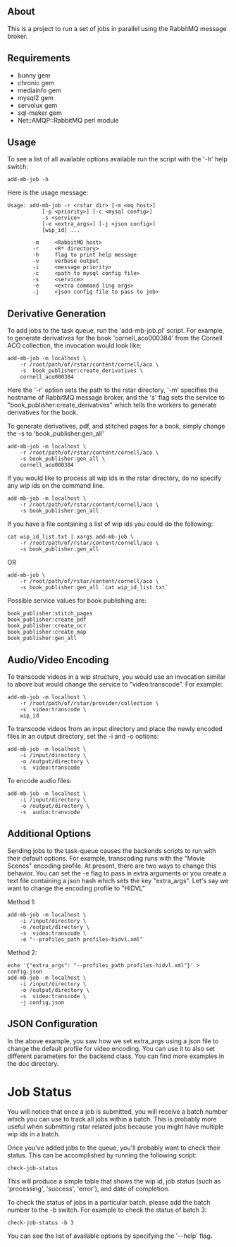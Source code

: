 ## About ##

This is a project to run a set of jobs in parallel using the RabbitMQ message broker.

## Requirements ##

- bunny gem
- chronic gem
- mediainfo gem
- mysql2 gem
- servolux gem
- sql-maker gem
- Net::AMQP::RabbitMQ perl module

## Usage ##

To see a list of all available options available run the script with the '-h' help switch:

    add-mb-job -h

Here is the usage message:

    Usage: add-mb-job -r <rstar dir> [-m <mq host>]
               [-p <priority>] [-c <mysql config>]
               -s <service>
               [-e <extra_args>] [-j <json config>]
               [wip_id] ...
    
            -m     <RabbitMQ host>
            -r     <R* directory>
            -h     flag to print help message
            -v     verbose output
            -i     <message priority>
            -c     <path to mysql config file>
            -s     <service>
            -e     <extra command ling args>
            -j     <json config file to pass to job>

## Derivative Generation ##

To add jobs to the task queue, run the 'add-mb-job.pl' script.  For example, to generate derivatives for the book 'cornell_aco000384' from the Cornell ACO collection, the invocation would look like:

    add-mb-job -m localhost \
        -r /root/path/of/rstar/content/cornell/aco \
        -s  book_publisher:create_derivatives \
        cornell_aco000384

Here the '-r' option sets the path to the rstar directory, '-m' specifies the hostname of RabbitMQ message broker, and the 's' flag sets the service to "book_publisher:create_derivatives" which tells the workers to generate derivatives for the book.

To generate derivatives, pdf, and stitched pages for a book, simply change the -s to 'book_publisher:gen_all'

    add-mb-job -m localhost \
        -r /root/path/of/rstar/content/cornell/aco \
        -s book_publisher:gen_all \
        cornell_aco000384

If you would like to process all wip ids in the rstar directory, do no specify any wip ids on the command line.

    add-mb-job -m localhost \
        -r /root/path/of/rstar/content/cornell/aco \
        -s book_publisher:gen_all

If you have a file containing a list of wip ids you could do the following:

    cat wip_id_list.txt | xargs add-mb-job \
        -r /root/path/of/rstar/content/cornell/aco \
        -s book_publisher:gen_all

OR

    add-mb-job \
        -r /root/path/of/rstar/content/cornell/aco \
        -s book_publisher:gen_all `cat wip_id_list.txt`

Possible service values for book publishing are:

    book_publisher:stitch_pages
    book_publisher:create_pdf
    book_publisher:create_ocr
    book_publisher:create_map
    book_publisher:gen_all

## Audio/Video Encoding ##

To transcode videos in a wip structure, you would use an invocation similar to above but would change the service to "video:transcode".  For example:

    add-mb-job -m localhost \
        -r /root/path/of/rstar/provider/collection \
        -s  video:transcode \
        wip_id

To transcode videos from an input directory and place the newly encoded files in an output directory, set the -i and -o options:

    add-mb-job -m localhost \
        -i /input/directory \
        -o /output/directory \
        -s  video:transcode

To encode audio files:

    add-mb-job -m localhost \
        -i /input/directory \
        -o /output/directory \
        -s  audio:transcode

## Additional Options ##

Sending jobs to the task-queue causes the backends scripts to run with their default options.  For example, transcoding runs with the "Movie Scenes" encoding profile.  At present, there are two ways to change this behavior.  You can set the -e flag to pass in extra arguments or you create a text file containing a json hash which sets the key "extra_args".  Let's say we want to change the encoding profile to "HIDVL"

Method 1:

    add-mb-job -m localhost \
        -i /input/directory \
        -o /output/directory \
        -s  video:transcode \
        -e "--profiles_path profiles-hidvl.xml"
 
Method 2:

    echo '{"extra_args": "--profiles_path profiles-hidvl.xml"}' > config.json
    add-mb-job -m localhost \
        -i /input/directory \
        -o /output/directory \
        -s  video:transcode \
        -j config.json
 
## JSON Configuration ##

In the above example, you saw how we set extra_args using a json file to change the default profile for video encoding.  You can use it to also set different parameters for the backend class.  You can find more examples in the doc directory.

# Job Status ##

You will notice that once a job is submitted, you will receive a batch number which you can use to track all jobs within a batch.  This is probably more useful when submitting rstar related jobs because you might have multiple wip ids in a batch.

Once you've added jobs to the queue, you'll probably want to check their status.  This can be accomplished by running the following script:

    check-job-status

This will produce a simple table that shows the wip id, job status (such as 'processing', 'success', 'error'), and date of completion.

To check the status of jobs in a particular batch, please add the batch number to the -b switch.  For example to check the status of batch 3:

    check-job-status -b 3

You can see the list of available options by specifying the '--help' flag.

